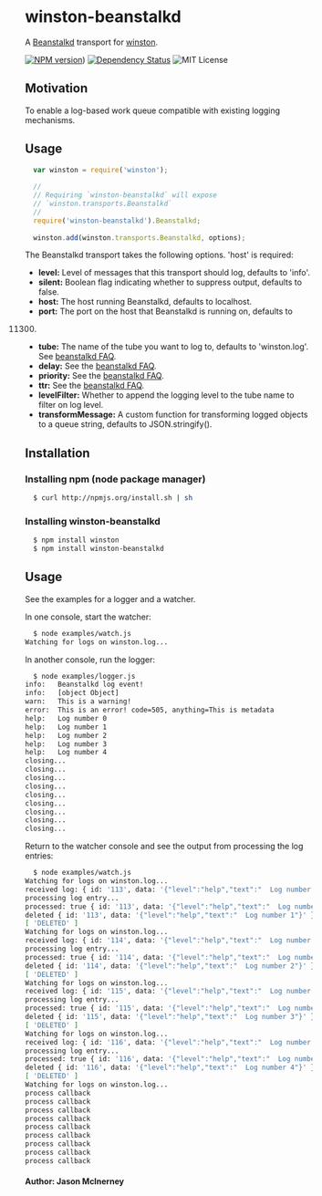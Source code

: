 # winston-beanstalkd
A [Beanstalkd][0] transport for [winston][0].

[![NPM version](https://img.shields.io/npm/v/winston-beanstalkd.svg)](https://www.npmjs.org/package/winston-beanstalkd)) [![Dependency Status](https://david-dm.org/wwwslinger/winston-beanstalkd.png)](https://david-dm.org/wwwslinger/winston-beanstalkd)  ![MIT License](http://img.shields.io/badge/license-MIT-green.svg)

## Motivation
To enable a log-based work queue compatible with existing logging mechanisms.

## Usage
``` js
  var winston = require('winston');
  
  //
  // Requiring `winston-beanstalkd` will expose 
  // `winston.transports.Beanstalkd`
  //
  require('winston-beanstalkd').Beanstalkd;
  
  winston.add(winston.transports.Beanstalkd, options);
```

The Beanstalkd transport takes the following options. 'host' is required:

* __level:__ Level of messages that this transport should log, defaults to
'info'.
* __silent:__ Boolean flag indicating whether to suppress output, defaults to
false.
* __host:__ The host running Beanstalkd, defaults to localhost.
* __port:__ The port on the host that Beanstalkd is running on, defaults to
11300.
* __tube:__ The name of the tube you want to log to, defaults to 'winston.log'. See [beanstalkd FAQ][2].
* __delay:__ See the [beanstalkd FAQ][2].
* __priority:__ See the [beanstalkd FAQ][2].
* __ttr:__ See the [beanstalkd FAQ][2].
* __levelFilter:__ Whether to append the logging level to the tube name to filter on log level.
* __transformMessage:__ A custom function for transforming logged objects to a queue string, defaults to JSON.stringify().

## Installation

### Installing npm (node package manager)

``` bash
  $ curl http://npmjs.org/install.sh | sh
```

### Installing winston-beanstalkd

``` bash
  $ npm install winston
  $ npm install winston-beanstalkd
```

## Usage

See the examples for a logger and a watcher.

In one console, start the watcher:
```bash
  $ node examples/watch.js
Watching for logs on winston.log...
```

In another console, run the logger:
```bash
  $ node examples/logger.js
info:   Beanstalkd log event!
info:   [object Object]
warn:   This is a warning!
error:  This is an error! code=505, anything=This is metadata
help:   Log number 0
help:   Log number 1
help:   Log number 2
help:   Log number 3
help:   Log number 4
closing...
closing...
closing...
closing...
closing...
closing...
closing...
closing...
closing...
```
Return to the watcher console and see the output from processing the log entries:
```bash
  $ node examples/watch.js
Watching for logs on winston.log...
received log: { id: '113', data: '{"level":"help","text":"  Log number 1"}' }
processing log entry...
processed: true { id: '113', data: '{"level":"help","text":"  Log number 1"}' }
deleted { id: '113', data: '{"level":"help","text":"  Log number 1"}' }
[ 'DELETED' ]
Watching for logs on winston.log...
received log: { id: '114', data: '{"level":"help","text":"  Log number 2"}' }
processing log entry...
processed: true { id: '114', data: '{"level":"help","text":"  Log number 2"}' }
deleted { id: '114', data: '{"level":"help","text":"  Log number 2"}' }
[ 'DELETED' ]
Watching for logs on winston.log...
received log: { id: '115', data: '{"level":"help","text":"  Log number 3"}' }
processing log entry...
processed: true { id: '115', data: '{"level":"help","text":"  Log number 3"}' }
deleted { id: '115', data: '{"level":"help","text":"  Log number 3"}' }
[ 'DELETED' ]
Watching for logs on winston.log...
received log: { id: '116', data: '{"level":"help","text":"  Log number 4"}' }
processing log entry...
processed: true { id: '116', data: '{"level":"help","text":"  Log number 4"}' }
deleted { id: '116', data: '{"level":"help","text":"  Log number 4"}' }
[ 'DELETED' ]
Watching for logs on winston.log...
process callback
process callback
process callback
process callback
process callback
process callback
process callback
process callback
process callback
```

#### Author: Jason McInerney

[0]: https://github.com/kr/beanstalkd
[1]: https://github.com/flatiron/winston
[2]: https://github.com/kr/beanstalkd/wiki/faq
